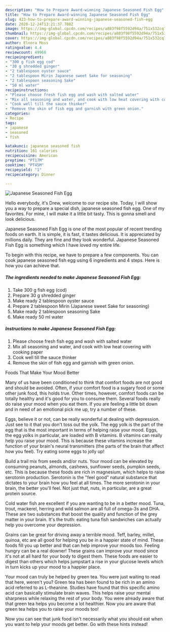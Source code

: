```yaml
---
description: "How to Prepare Award-winning Japanese Seasoned Fish Egg"
title: "How to Prepare Award-winning Japanese Seasoned Fish Egg"
slug: 423-how-to-prepare-award-winning-japanese-seasoned-fish-egg
date: 2020-12-24T13:21:37.708Z
image: https://img-global.cpcdn.com/recipes/a803f98f5592d94a/751x532cq70/japanese-seasoned-fish-egg-recipe-main-photo.jpg
thumbnail: https://img-global.cpcdn.com/recipes/a803f98f5592d94a/751x532cq70/japanese-seasoned-fish-egg-recipe-main-photo.jpg
cover: https://img-global.cpcdn.com/recipes/a803f98f5592d94a/751x532cq70/japanese-seasoned-fish-egg-recipe-main-photo.jpg
author: Elnora Moss
ratingvalue: 4.4
reviewcount: 49968
recipeingredient:
- "300 g fish egg cod"
- "30 g shredded ginger"
- "2 tablespoon oyster sauce"
- "2 tablespoon Mirin Japanese sweet Sake for seasoning"
- "2 tablespoon seasoning Sake"
- "50 ml water"
recipeinstructions:
- "Please choose fresh fish egg and wash with salted water"
- "Mix all seasoning and water, and cook with low heat covering with cooking paper"
- "Cook well till the sauce thinker"
- "Remove the skin of fish egg and garnish with green onion."
categories:
- Recipe
tags:
- japanese
- seasoned
- fish

katakunci: japanese seasoned fish 
nutrition: 161 calories
recipecuisine: American
preptime: "PT17M"
cooktime: "PT45M"
recipeyield: "1"
recipecategory: Dinner

---
```



![Japanese Seasoned Fish Egg](https://img-global.cpcdn.com/recipes/a803f98f5592d94a/751x532cq70/japanese-seasoned-fish-egg-recipe-main-photo.jpg)

Hello everybody, it's Drew, welcome to our recipe site. Today, I will show you a way to prepare a special dish, japanese seasoned fish egg. One of my favorites. For mine, I will make it a little bit tasty. This is gonna smell and look delicious.

Japanese Seasoned Fish Egg is one of the most popular of recent trending foods on earth. It is simple, it is fast, it tastes delicious. It is appreciated by millions daily. They are fine and they look wonderful. Japanese Seasoned Fish Egg is something which I have loved my entire life.




To begin with this recipe, we have to prepare a few components. You can cook japanese seasoned fish egg using 6 ingredients and 4 steps. Here is how you can achieve that.

<!--inarticleads1-->

##### The ingredients needed to make Japanese Seasoned Fish Egg:

1. Take 300 g fish egg (cod)
1. Prepare 30 g shredded ginger
1. Make ready 2 tablespoon oyster sauce
1. Prepare 2 tablespoon Mirin (Japanese sweet Sake for seasoning)
1. Make ready 2 tablespoon seasoning Sake
1. Make ready 50 ml water




<!--inarticleads2-->

##### Instructions to make Japanese Seasoned Fish Egg:

1. Please choose fresh fish egg and wash with salted water
1. Mix all seasoning and water, and cook with low heat covering with cooking paper
1. Cook well till the sauce thinker
1. Remove the skin of fish egg and garnish with green onion.




Foods That Make Your Mood Better


Many of us have been conditioned to think that comfort foods are not good and should be avoided. Often, if your comfort food is a sugary food or some other junk food, this holds true. Other times, however, comfort foods can be totally healthy and it's good for you to consume them. Several foods really do raise your mood when you eat them. If you are feeling a little bit down and in need of an emotional pick me up, try a number of these.

Eggs, believe it or not, can be really wonderful at dealing with depression. Just see to it that you don't toss out the yolk. The egg yolk is the part of the egg that is the most important in terms of helping raise your mood. Eggs, the egg yolks in particular, are loaded with B vitamins. B vitamins can really help you raise your mood. This is because these vitamins increase the function of your brain's neural transmitters (the parts of the brain that affect how you feel). Try eating some eggs to jolly up!

Build a trail mix from seeds and/or nuts. Your mood can be elevated by consuming peanuts, almonds, cashews, sunflower seeds, pumpkin seeds, etc. This is because these foods are rich in magnesium, which helps to raise serotonin production. Serotonin is the "feel good" natural substance that dictates to your brain how you feel at all times. The more serotonin in your brain, the better you'll feel. Not just that, nuts, in particular, are a great protein source.

Cold water fish are excellent if you are wanting to be in a better mood. Tuna, trout, mackerel, herring and wild salmon are all full of omega-3s and DHA. These are two substances that boost the quality and function of the grey matter in your brain. It's the truth: eating tuna fish sandwiches can actually help you overcome your depression. 

Grains can be great for driving away a terrible mood. Teff, barley, millet, quinoa, etc are all good for helping you be in a happier state of mind. These foods fill you up better and that can help improve your moods too. Feeling hungry can be a real downer! These grains can improve your mood since it's not at all hard for your body to digest them. These foods are easier to digest than others which helps jumpstart a rise in your glucose levels which in turn kicks up your mood to a happier place.

Your mood can truly be helped by green tea. You were just waiting to read that here, weren't you? Green tea has been found to be rich in an amino acid referred to as L-theanine. Studies have found that this specific amino acid can basically stimulate brain waves. This helps raise your mental sharpness while relaxing the rest of your body. You were already aware that that green tea helps you become a lot healthier. Now you are aware that green tea helps you to raise your moods too!

Now you can see that junk food isn't necessarily what you should eat when you want to help your moods get better. Go  with  these hints  instead!

